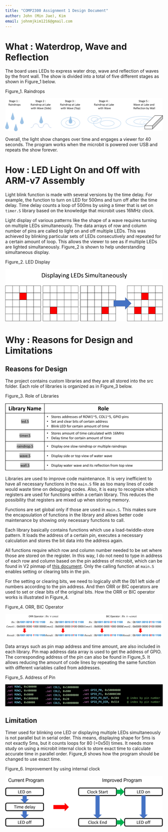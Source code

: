 ```yaml
---
title: "COMP2300 Assignment 1 Design Document"
author: John (Min Jae), Kim
email: johnmjkim1216@gmail.com
---
```


# What : Waterdrop, Wave and Reflection

The board uses LEDs to express water drop, wave and reflection of waves by the front wall. The show is divided into a total of five different stages as shown in Figure_1 below.

Figure_1. Raindrops

![Figure_1. Raindrops](assets/raindrops_image.png)

Overall, the light show changes over time and engages a viewer for 40 seconds. The program works when the microbit is powered over USB and repeats the show forever.

# How : LED Light On and Off with ARM-v7 Assembly

Light blink function is made with several versions by the time delay. For example, the function to turn on LED for 500ms and turn off after the time delay. Time delay counts a loop of 500ms by using a timer that is set on <code>timer.S</code> library based on the knowledge that microbit uses 16MHz clock.

Light display of various patterns like the shape of a wave requires turning on multiple LEDs simultaneously. The data arrays of row and column number of pins are called to light on and off multiple LEDs. This was achieved by blinking particular sets of LEDs consecutively and repeated for a certain amount of loop. This allows the viewer to see as if multiple LEDs are lighted simultaneously. Figure_2 is shown to help understanding simultaneous display.

Figure_2. LED Display

![Figure_2. LED Display](assets/LEDdisplay_image.png)

# Why : Reasons for Design and Limitations

## Reasons for Design

The project contains custom libraries and they are all stored into the src folder. Each role of libraries is organized as in Figure_3 below.

Figure_3. Role of Libraries

![Figure_3. Raindrops](assets/roleoflibraries_image.png)

Libraries are used to improve code maintenance. It is very inefficient to have all necessary functions in the <code>main.S</code> file as too many lines of code would waste time on debugging codes. Also, it is easy to recognize which registers are used for functions within a certain library. This reduces the possibility that registers are mixed up when storing memory.

Functions are set global only if those are used in <code>main.S</code>. This makes sure the encapsulation of functions in the library and allows better code maintenance by showing only necessary functions to call.

Each library basically contains functions which use a load-twiddle-store pattern. It loads the address of a certain pin, executes a necessary calculation and stores the bit data into the address again.

All functions require which row and column number needed to be set where those are stored on the register. In this way, I do not need to type in address of each row and column based on the pin address of microbit, which can be found in V2 pinmap of [this document](https://tech.microbit.org/hardware/schematic/#v2-pinmap). Only the calling function at <code>main.S</code> enables setting or clearing bits in the pin. 

For the setting or clearing bits, we need to logically shift the 0b1 left side of numbers according to the pin address. And then ORR or BIC operators are used to set or clear bits of the original bits. How the ORR or BIC operator works is illustrated in Figure_4.

Figure_4. ORR, BIC Operator

![Figure_4. ORR, BIC Operator](assets/orrbicoperator_image.png)

Data arrays such as pin map address and time amount, are also included in each library. Pin map address data array is used to get the address of GPIO. The corresponding address of the pin can also be found in Figure_5. It allows reducing the amount of code lines by repeating the same function with different variables called from addresses.

Figure_5. Address of Pin

![Figure_5. Address of Pin](assets/addressofpin_image.png)

## Limitation

Timer used for blinking one LED or displaying multiple LEDs simultaneously is not parallel but in serial order. This means, displaying shape for 5ms is not exactly 5ms, but it counts loops for 80 (=0x50) times. It needs more study on using a microbit internal clock to store exact time to calculate accurate time in parallel order. Figure_6 shows how the program should be changed to use exact time.

Figure_6. Improvement by using internal clock

![Figure_6. internal clock](assets/internalclock_image.png)